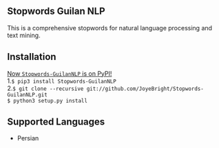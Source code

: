 ## Stopwords Guilan NLP

This is  a comprehensive stopwords for natural language processing and text mining.

## Installation

[Now `Stopwords-GuilanNLP` is on PyPI!](http://pypi.python.org/pypi/stop-words)
<br>
   1.`$ pip3 install Stopwords-GuilanNLP`
<br>
   2.`$ git clone --recursive git://github.com/JoyeBright/Stopwords-GuilanNLP.git`<br>
`$ python3 setup.py install`


## Supported Languages
   * Persian


